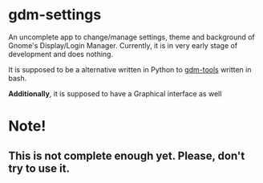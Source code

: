 # gdm-settings

An uncomplete app to change/manage settings, theme and background of Gnome's Display/Login Manager. Currently, it is in very early stage of development and does nothing.

It is supposed to be a alternative written in Python to [gdm-tools](https://github.com/realmazharhussain/gdm-tools.git) written in bash.

**Additionally**, it is supposed to have a Graphical interface as well

# Note!

## This is not complete enough yet. Please, don't try to use it.
